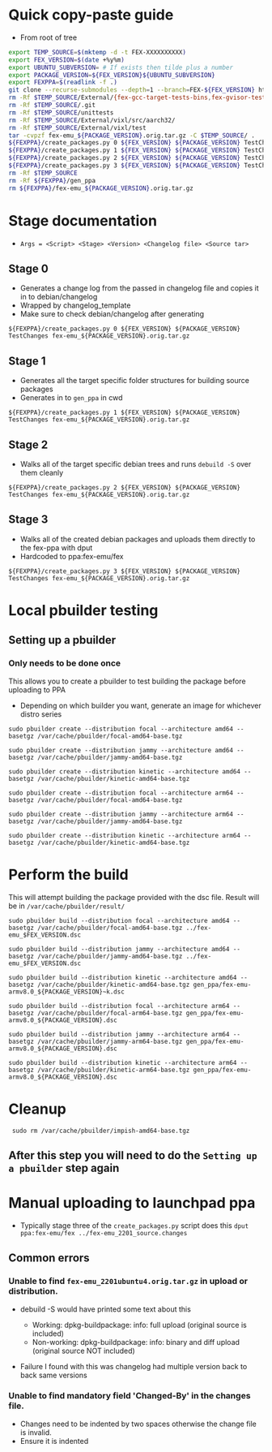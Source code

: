 # Quick copy-paste guide
* From root of tree
``` bash
export TEMP_SOURCE=$(mktemp -d -t FEX-XXXXXXXXXX)
export FEX_VERSION=$(date +%y%m)
export UBUNTU_SUBVERSION= # If exists then tilde plus a number
export PACKAGE_VERSION=${FEX_VERSION}${UBUNTU_SUBVERSION}
export FEXPPA=$(readlink -f .)
git clone --recurse-submodules --depth=1 --branch=FEX-${FEX_VERSION} https://github.com/FEX-Emu/FEX.git $TEMP_SOURCE
rm -Rf $TEMP_SOURCE/External/{fex-gcc-target-tests-bins,fex-gvisor-tests-bins,fex-posixtest-bins}
rm -Rf $TEMP_SOURCE/.git
rm -Rf $TEMP_SOURCE/unittests
rm -Rf $TEMP_SOURCE/External/vixl/src/aarch32/
rm -Rf $TEMP_SOURCE/External/vixl/test
tar -cvpzf fex-emu_${PACKAGE_VERSION}.orig.tar.gz -C $TEMP_SOURCE/ .
${FEXPPA}/create_packages.py 0 ${FEX_VERSION} ${PACKAGE_VERSION} TestChanges fex-emu_${PACKAGE_VERSION}.orig.tar.gz
${FEXPPA}/create_packages.py 1 ${FEX_VERSION} ${PACKAGE_VERSION} TestChanges fex-emu_${PACKAGE_VERSION}.orig.tar.gz
${FEXPPA}/create_packages.py 2 ${FEX_VERSION} ${PACKAGE_VERSION} TestChanges fex-emu_${PACKAGE_VERSION}.orig.tar.gz
${FEXPPA}/create_packages.py 3 ${FEX_VERSION} ${PACKAGE_VERSION} TestChanges fex-emu_${PACKAGE_VERSION}.orig.tar.gz
rm -Rf $TEMP_SOURCE
rm -Rf ${FEXPPA}/gen_ppa
rm ${FEXPPA}/fex-emu_${PACKAGE_VERSION}.orig.tar.gz
```

# Stage documentation
* `Args = <Script> <Stage> <Version> <Changelog file> <Source tar>`

## Stage 0
* Generates a change log from the passed in changelog file and copies it in to debian/changelog
* Wrapped by changelog_template
* Make sure to check debian/changelog after generating

`${FEXPPA}/create_packages.py 0 ${FEX_VERSION} ${PACKAGE_VERSION} TestChanges fex-emu_${PACKAGE_VERSION}.orig.tar.gz`

## Stage 1
* Generates all the target specific folder structures for building source packages
* Generates in to `gen_ppa` in cwd

`${FEXPPA}/create_packages.py 1 ${FEX_VERSION} ${PACKAGE_VERSION} TestChanges fex-emu_${PACKAGE_VERSION}.orig.tar.gz`

## Stage 2
* Walks all of the target specific debian trees and runs `debuild -S` over them cleanly

`${FEXPPA}/create_packages.py 2 ${FEX_VERSION} ${PACKAGE_VERSION} TestChanges fex-emu_${PACKAGE_VERSION}.orig.tar.gz`

## Stage 3
* Walks all of the created debian packages and uploads them directly to the fex-ppa with dput
* Hardcoded to ppa:fex-emu/fex

`${FEXPPA}/create_packages.py 3 ${FEX_VERSION} ${PACKAGE_VERSION} TestChanges fex-emu_${PACKAGE_VERSION}.orig.tar.gz`

# Local pbuilder testing

## Setting up a pbuilder
### Only needs to be done once
This allows you to create a pbuilder to test building the package before uploading to PPA

* Depending on which builder you want, generate an image for whichever distro series

`sudo pbuilder create --distribution focal --architecture amd64 --basetgz /var/cache/pbuilder/focal-amd64-base.tgz`

`sudo pbuilder create --distribution jammy --architecture amd64 --basetgz /var/cache/pbuilder/jammy-amd64-base.tgz`

`sudo pbuilder create --distribution kinetic --architecture amd64 --basetgz /var/cache/pbuilder/kinetic-amd64-base.tgz`

`sudo pbuilder create --distribution focal --architecture arm64 --basetgz /var/cache/pbuilder/focal-amd64-base.tgz`

`sudo pbuilder create --distribution jammy --architecture arm64 --basetgz /var/cache/pbuilder/jammy-amd64-base.tgz`

`sudo pbuilder create --distribution kinetic --architecture arm64 --basetgz /var/cache/pbuilder/kinetic-amd64-base.tgz`

# Perform the build
This will attempt building the package provided with the dsc file.
Result will be in `/var/cache/pbuilder/result/`

`sudo pbuilder build --distribution focal --architecture amd64 --basetgz /var/cache/pbuilder/focal-amd64-base.tgz ../fex-emu_$FEX_VERSION.dsc`

`sudo pbuilder build --distribution jammy --architecture amd64 --basetgz /var/cache/pbuilder/jammy-amd64-base.tgz ../fex-emu_$FEX_VERSION.dsc`

`sudo pbuilder build --distribution kinetic --architecture amd64 --basetgz /var/cache/pbuilder/kinetic-amd64-base.tgz gen_ppa/fex-emu-armv8.0_${PACKAGE_VERSION}~k.dsc`

`sudo pbuilder build --distribution focal --architecture arm64 --basetgz /var/cache/pbuilder/focal-arm64-base.tgz gen_ppa/fex-emu-armv8.0_${PACKAGE_VERSION}.dsc`

`sudo pbuilder build --distribution jammy --architecture arm64 --basetgz /var/cache/pbuilder/jammy-arm64-base.tgz gen_ppa/fex-emu-armv8.0_${PACKAGE_VERSION}.dsc`

`sudo pbuilder build --distribution kinetic --architecture arm64 --basetgz /var/cache/pbuilder/kinetic-arm64-base.tgz gen_ppa/fex-emu-armv8.0_${PACKAGE_VERSION}.dsc`

# Cleanup
` sudo rm /var/cache/pbuilder/impish-amd64-base.tgz`

## After this step you will need to do the `Setting up a pbuilder` step again

# Manual uploading to launchpad ppa

* Typically stage three of the `create_packages.py` script does this
`dput ppa:fex-emu/fex ../fex-emu_2201_source.changes`

## Common errors
### Unable to find `fex-emu_2201ubuntu4.orig.tar.gz` in upload or distribution.
* debuild -S would have printed some text about this
  * Working: dpkg-buildpackage: info: full upload (original source is included)
  * Non-working: dpkg-buildpackage: info: binary and diff upload (original source NOT included)

* Failure I found with this was changelog had multiple version back to back same versions

### Unable to find mandatory field 'Changed-By' in the changes file.
* Changes need to be indented by two spaces otherwise the change file is invalid.
* Ensure it is indented
